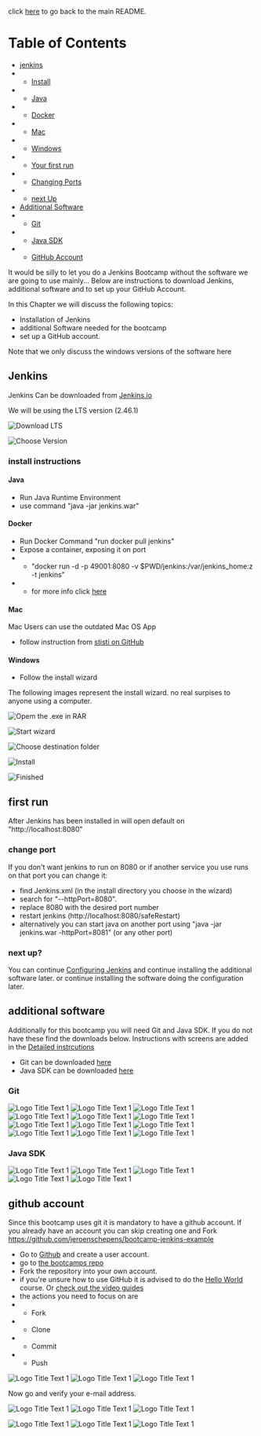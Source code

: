 click [here](../README.md) to go back to the main README. 

# Table of Contents
- [jenkins](#Jenkins)
- - [Install](#install-instructions)
- - [Java](#Java)
- - [Docker](#Docker)
- - [Mac](#Mac)
- - [Windows](#Windows)
- - [Your first run](#First-Run)
- - [Changing Ports](#change-port)
- - [next Up](#Next-Up)
- [Additional Software](#Additional-Software)
- - [Git](#Git)
- - [Java SDK](#Java-SDK)
- - [GitHub Account](#GitHub-Account)

It would be silly to let you do a Jenkins Bootcamp without the software we are going to use mainly... Below are instructions to download Jenkins, additional software and to set up your GitHub Account.

In this Chapter we will discuss the following topics:

- Installation of Jenkins
- additional Software needed for the bootcamp
- set up a GitHub account.

Note that we only discuss the windows versions of the software here

## Jenkins
Jenkins Can be downloaded from [Jenkins.io](http://www.Jenkins.io)

We will be using the LTS version (2.46.1)

![](/docs/images/Install/install-0.png "Download LTS")

![](/docs/images/Install/install-00.png "Choose Version")


### install instructions

#### Java

- Run Java Runtime Environment
- use command "java -jar jenkins.war"

#### Docker

- Run Docker Command "run docker pull jenkins"
- Expose a container, exposing it on port
- - "docker run -d -p 49001:8080 -v $PWD/jenkins:/var/jenkins_home:z -t jenkins"
- - for more info click [here](https://wiki.jenkins-ci.org/display/JENKINS/Installing+Jenkins+with+Docker)

#### Mac

Mac Users can use the outdated Mac OS App

- follow instruction from [stisti on GitHub](https://github.com/stisti/jenkins-app)

#### Windows

- Follow the install wizard

The following images represent the install wizard. no real surpises to anyone using a computer.

![](/docs/images/Install/install-1.png "Opem the .exe in RAR")

![](/docs/images/Install/install-2.png "Start wizard")

![](/docs/images/Install/install-3.png "Choose destination folder")

![](/docs/images/Install/install-4.png "Install")

![](/docs/images/Install/install-5.png "Finished")


## first run

After Jenkins has been installed in will open default on "http://localhost:8080"

### change port

If you don't want jenkins to run on 8080 or if another service you use runs on that port you can change it:

- find Jenkins.xml (in the install directory you choose in the wizard)
- search for "--httpPort=8080".
- replace 8080 with the desired port number
- restart jenkins (http://localhost:8080/safeRestart)
- alternatively you can start java on another port using "java -jar jenkins.war -httpPort=8081" (or any other port)

### next up?

You can continue [Configuring Jenkins](/docs/Config.md) and continue installing the additional software later. or continue installing the software doing the configuration later.


## additional software
Additionally for this bootcamp you will need Git and Java SDK. If you do not have these find the downloads below. 
Instructions with screens are added in the [Detailed instrcutions](/docs/Install.md)

- Git can be downloaded [here](https://git-scm.com/download/win)
- Java SDK can be downloaded [here](http://www.oracle.com/technetwork/java/javase/downloads/index.html)

### Git

![](/docs/images/Install/git-1.png "Logo Title Text 1")
![](/docs/images/Install/git-2.png "Logo Title Text 1")
![](/docs/images/Install/git-3.png "Logo Title Text 1")   
![](/docs/images/Install/git-4.png "Logo Title Text 1")
![](/docs/images/Install/git-5.png "Logo Title Text 1")
![](/docs/images/Install/git-6.png "Logo Title Text 1")
![](/docs/images/Install/git-7.png "Logo Title Text 1")
![](/docs/images/Install/git-8.png "Logo Title Text 1")
![](/docs/images/Install/git-9.png "Logo Title Text 1")
![](/docs/images/Install/git-10.png "Logo Title Text 1")
![](/docs/images/Install/git-11.png "Logo Title Text 1")
![](/docs/images/Install/git-12.png "Logo Title Text 1")

### Java SDK

![](/docs/images/Install/Java-1.png "Logo Title Text 1")
![](/docs/images/Install/Java-2.png "Logo Title Text 1")
![](/docs/images/Install/Java-3.png "Logo Title Text 1")
![](/docs/images/Install/Java-4.png "Logo Title Text 1")
![](/docs/images/Install/Java-5.png "Logo Title Text 1")

## github account
Since this bootcamp uses git it is mandatory to have a github account. If you already have an account you can skip creating one and Fork https://github.com/jeroenschepens/bootcamp-jenkins-example
- Go to [Github](http://www.github.com) and create a user account.
- go to [the bootcamps repo](https://github.com/jeroenschepens/bootcamp-jenkins-example)
- Fork the repository into your own account.
- if you're unsure how to use GitHub it is advised to do the [Hello World](https://guides.github.com/activities/hello-world/) course. Or [check out the video guides](https://www.youtube.com/githubguides)
- the actions you need to focus on are
- - Fork
- - Clone
- - Commit
- - Push

![](/docs/images/Install/gh-1.png "Logo Title Text 1")
![](/docs/images/Install/gh-2.png "Logo Title Text 1")
![](/docs/images/Install/gh-3.png "Logo Title Text 1")


Now go and verify your e-mail address.

![](/docs/images/Install/gh-vf-1.jpg "Logo Title Text 1")
![](/docs/images/Install/gh-vf-2.jpg "Logo Title Text 1")
![](/docs/images/Install/gh-vf-3.jpg "Logo Title Text 1")

![](/docs/images/Install/gh-4.png "Logo Title Text 1")
![](/docs/images/Install/gh-5.png "Logo Title Text 1")
![](/docs/images/Install/gh-6.png "Logo Title Text 1")